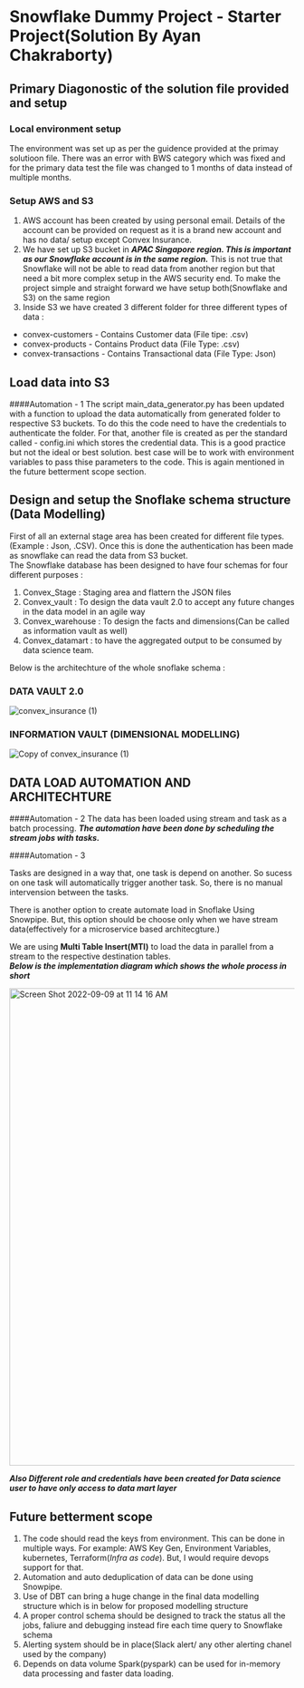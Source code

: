 # Snowflake Dummy Project - Starter Project(Solution By Ayan Chakraborty)

## Primary Diagonostic of the solution file provided and setup

### Local environment setup

The environment was set up as per the guidence provided at the primay solutioon file. There was an error with BWS category which was fixed and for the primary data test the file was changed to 1 months of data instead of multiple months.

### Setup AWS and S3

1. AWS account has been created by using personal email. Details of the account can be provided on request as it is a brand new account and has no data/ setup except Convex Insurance.
2. We have set up S3 bucket in ***APAC Singapore region. This is important as our Snowflake account is in the same region.*** This is not true that Snowflake will not be able to read data from another region but that need a bit more complex setup in the AWS security end. To make the project simple and straight forward we have setup both(Snowflake and S3) on the same region
3. Inside S3 we have created 3 different folder for three different types of data :
- convex-customers - Contains Customer data (File tipe: .csv)
- convex-products - Contains Product data (File Type: .csv)
- convex-transactions - Contains Transactional data (File Type: Json)

## Load data into S3 

####Automation - 1 
The script main_data_generator.py has been updated with a function to upload the data automatically from generated folder to respective S3 buckets. To do this the code need to have the credentials to authenticate the folder. For that, another file is created as per the standard called - config.ini which stores the credential data. This is a good practice but not the ideal or best solution. best case will be to work with environment variables to pass thise parameters to the code.
This is again mentioned in the future betterment scope section.

## Design and setup the Snoflake schema structure (Data Modelling)

First of all an external stage area has been created for different file types.(Example : Json, .CSV). Once this is done the authentication has been made as snowflake can read the data from S3 bucket. <br />
The Snowflake database has been designed to have four schemas for four different purposes :
1. Convex_Stage : Staging area and flattern the JSON files
2. Convex_vault : To design the data vault 2.0 to accept any future changes in the data model in an agile way
3. Convex_warehouse : To design the facts and dimensions(Can be called as information vault as well) 
4. Convex_datamart : to have the aggregated output to be consumed by data science team.

Below is the architechture of the whole snoflake schema :

### DATA VAULT 2.0

![convex_insurance (1)](https://user-images.githubusercontent.com/38339739/186567262-fe34f8b8-cc1d-4b84-acea-cf293bc82404.png)

### INFORMATION VAULT (DIMENSIONAL MODELLING)

![Copy of convex_insurance (1)](https://user-images.githubusercontent.com/38339739/186568500-38b41257-53d2-4777-b8a5-31ee85c3fc29.png)

## DATA LOAD AUTOMATION AND ARCHITECHTURE

####Automation - 2
The data has been loaded using stream and task as a batch processing. ***The automation have been done by scheduling the stream jobs with tasks.*** <br />

####Automation - 3

Tasks are designed in a way that, one task is depend on another. So sucess on one task will automatically trigger another task. So, there is no manual intervension between the tasks. 

There is another option to create automate load in Snoflake Using Snowpipe. But, this option should be choose only when we have stream data(effectively for a microservice based architecgture.) <br />

We are using **Multi Table Insert(MTI)** to load the data in parallel from a stream to the respective destination tables. <br />
***Below is the implementation diagram which shows the whole process in short***


<img width="842" alt="Screen Shot 2022-09-09 at 11 14 16 AM" src="https://user-images.githubusercontent.com/38339739/189280242-49645a8a-b7d8-4925-aa9d-c20f4de1cdf6.png">


***Also Different role and credentials have been created for Data science user to have only access to data mart layer***

## Future betterment scope
1. The code should read the keys from environment. This can be done in multiple ways. For example: AWS Key Gen, Environment Variables, kubernetes, Terraform(*Infra as code*). But, I would require devops support for that. 
2. Automation and auto deduplication of data can be done using Snowpipe.
3. Use of DBT can bring a huge change in the final data modelling structure which is in below for proposed modelling structure
4. A proper control schema should be designed to track the status all the jobs, faliure and debugging instead fire each time query to Snowflake schema
5. Alerting system should be in place(Slack alert/ any other alerting chanel used by the company)
6. Depends on data volume Spark(pyspark) can be used for in-memory data processing and faster data loading.
